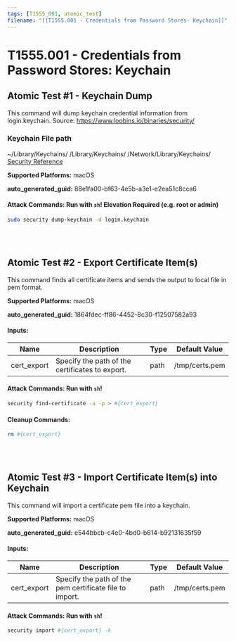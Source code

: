 ```yaml
---
tags: [T1555_001, atomic_test]
filename: "[[T1555.001 - Credentials from Password Stores- Keychain]]"
---
```

# T1555.001 - Credentials from Password Stores: Keychain

## Atomic Test #1 - Keychain Dump
This command will dump keychain credential information from login.keychain. 
Source: https://www.loobins.io/binaries/security/

### Keychain File path
  ~/Library/Keychains/
  /Library/Keychains/
  /Network/Library/Keychains/
  [Security Reference](https://developer.apple.com/legacy/library/documentation/Darwin/Reference/ManPages/man1/security.1.html)

**Supported Platforms:** macOS


**auto_generated_guid:** 88e1fa00-bf63-4e5b-a3e1-e2ea51c8cca6






#### Attack Commands: Run with `sh`!  Elevation Required (e.g. root or admin) 


```sh
sudo security dump-keychain -d login.keychain
```






<br/>
<br/>

## Atomic Test #2 - Export Certificate Item(s)
This command finds all certificate items and sends the output to local file in pem format.

**Supported Platforms:** macOS


**auto_generated_guid:** 1864fdec-ff86-4452-8c30-f12507582a93





#### Inputs:
| Name | Description | Type | Default Value |
|------|-------------|------|---------------|
| cert_export | Specify the path of the certificates to export. | path | /tmp/certs.pem|


#### Attack Commands: Run with `sh`! 


```sh
security find-certificate -a -p > #{cert_export}
```

#### Cleanup Commands:
```sh
rm #{cert_export}
```





<br/>
<br/>

## Atomic Test #3 - Import Certificate Item(s) into Keychain
This command will import a certificate pem file into a keychain.

**Supported Platforms:** macOS


**auto_generated_guid:** e544bbcb-c4e0-4bd0-b614-b92131635f59





#### Inputs:
| Name | Description | Type | Default Value |
|------|-------------|------|---------------|
| cert_export | Specify the path of the pem certificate file to import. | path | /tmp/certs.pem|


#### Attack Commands: Run with `sh`! 


```sh
security import #{cert_export} -k
```






<br/>
